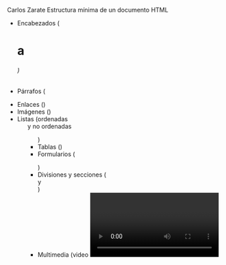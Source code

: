 Carlos Zarate
Estructura mínima de un documento HTML
- Encabezados (<h1> a <h6>)
- Párrafos (<p>
- Enlaces (<a>)
- Imágenes (<img>)
- Listas (ordenadas <ol> y no ordenadas <ul>)
- Tablas (<table>)
- Formularios (<form>)
- Divisiones y secciones (<div> y <section>)
- Multimedia (video <video> y audio <audio>)
